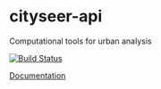 # cityseer-api
Computational tools for urban analysis

[![Build Status](https://travis-ci.com/cityseer/cityseer-api.svg?branch=master)](https://travis-ci.com/cityseer/cityseer-api)


[Documentation](https://cityseer.github.io/cityseer-api)

